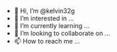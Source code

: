 - 👋 Hi, I’m @kelvin32g
- 👀 I’m interested in ...
- 🌱 I’m currently learning ...
- 💞️ I’m looking to collaborate on ...
- 📫 How to reach me ...

<!---
kelvin32g/kelvin32g is a ✨ special ✨ repository because its `README.md` (this file) appears on your GitHub profile.
You can click the Preview link to take a look at your changes.
--->

